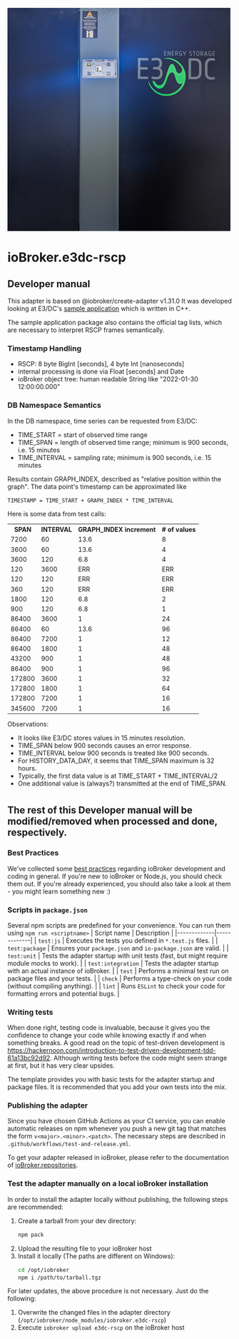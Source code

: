 ![Logo](admin/e3dc-rscp.png)
# ioBroker.e3dc-rscp

## Developer manual
This adapter is based on @iobroker/create-adapter v1.31.0
It was developed looking at E3/DC's [sample application](http://s10.e3dc.com/dokumentation/RscpExample.zip) which is written in C++.

The sample application package also contains the official tag lists, which are necessary to interpret RSCP frames semantically.

### Timestamp Handling

* RSCP: 8 byte BigInt [seconds], 4 byte Int [nanoseconds]
* internal processing is done via Float [seconds] and Date
* ioBroker object tree: human readable String like "2022-01-30 12:00:00.000"

### DB Namespace Semantics

In the DB namespace, time series can be requested from E3/DC:
* TIME_START = start of observed time range
* TIME_SPAN = length of observed time range; minimum is 900 seconds, i.e. 15 minutes
* TIME_INTERVAL = sampling rate; minimum is 900 seconds, i.e. 15 minutes

Results contain GRAPH_INDEX, described as "relative position within the graph". The data point's timestamp can be approximated like

	TIMESTAMP = TIME_START + GRAPH_INDEX * TIME_INTERVAL

Here is some data from test calls:
<table>
  <tr> <th>SPAN</th> <th>INTERVAL</th> <th>GRAPH_INDEX increment</th> <th># of values</th> </tr>
  <tr> <td>7200</td> <td>60</td> <td>13.6</td> <td>8</td> </tr>
  <tr> <td>3600</td> <td>60</td> <td>13.6</td> <td>4</td> </tr>
  <tr> <td>3600</td> <td>120</td> <td>6.8</td> <td>4</td> </tr>
  <tr> <td>120</td> <td>3600</td> <td>ERR</td> <td>ERR</td> </tr>
  <tr> <td>120</td> <td>120</td> <td>ERR</td> <td>ERR</td> </tr>
  <tr> <td>360</td> <td>120</td> <td>ERR</td> <td>ERR</td> </tr>
  <tr> <td>1800</td> <td>120</td> <td>6.8</td> <td>2</td> </tr>
  <tr> <td>900</td> <td>120</td> <td>6.8</td> <td>1</td> </tr>
  <tr> <td>86400</td> <td>3600</td> <td>1</td> <td>24</td> </tr>
  <tr> <td>86400</td> <td>60</td> <td>13.6</td> <td>96</td> </tr>
  <tr> <td>86400</td> <td>7200</td> <td>1</td> <td>12</td> </tr>
  <tr> <td>86400</td> <td>1800</td> <td>1</td> <td>48</td> </tr>
  <tr> <td>43200</td> <td>900</td> <td>1</td> <td>48</td> </tr>
  <tr> <td>86400</td> <td>900</td> <td>1</td> <td>96</td> </tr>
  <tr> <td>172800</td> <td>3600</td> <td>1</td> <td>32</td> </tr>
  <tr> <td>172800</td> <td>1800</td> <td>1</td> <td>64</td> </tr>
  <tr> <td>172800</td> <td>7200</td> <td>1</td> <td>16</td> </tr>
  <tr> <td>345600</td> <td>7200</td> <td>1</td> <td>16</td> </tr>
 </table>

Observations:
* It looks like E3/DC stores values in 15 minutes resolution.
* TIME_SPAN below 900 seconds causes an error response. 
* TIME_INTERVAL below 900 seconds is treated like 900 seconds.
* For HISTORY_DATA_DAY, it seems that TIME_SPAN maximum is 32 hours.
* Typically, the first data value is at TIME_START + TIME_INTERVAL/2
* One additional value is (always?) transmitted at the end of TIME_SPAN.

#
## The rest of this Developer manual will be modified/removed when processed and done, respectively.

### Best Practices
We've collected some [best practices](https://github.com/ioBroker/ioBroker.repositories#development-and-coding-best-practices) regarding ioBroker development and coding in general. If you're new to ioBroker or Node.js, you should
check them out. If you're already experienced, you should also take a look at them - you might learn something new :)

### Scripts in `package.json`
Several npm scripts are predefined for your convenience. You can run them using `npm run <scriptname>`
| Script name | Description |
|-------------|-------------|
| `test:js` | Executes the tests you defined in `*.test.js` files. |
| `test:package` | Ensures your `package.json` and `io-package.json` are valid. |
| `test:unit` | Tests the adapter startup with unit tests (fast, but might require module mocks to work). |
| `test:integration` | Tests the adapter startup with an actual instance of ioBroker. |
| `test` | Performs a minimal test run on package files and your tests. |
| `check` | Performs a type-check on your code (without compiling anything). |
| `lint` | Runs `ESLint` to check your code for formatting errors and potential bugs. |

### Writing tests
When done right, testing code is invaluable, because it gives you the 
confidence to change your code while knowing exactly if and when 
something breaks. A good read on the topic of test-driven development 
is https://hackernoon.com/introduction-to-test-driven-development-tdd-61a13bc92d92. 
Although writing tests before the code might seem strange at first, but it has very 
clear upsides.

The template provides you with basic tests for the adapter startup and package files.
It is recommended that you add your own tests into the mix.

### Publishing the adapter
Since you have chosen GitHub Actions as your CI service, you can 
enable automatic releases on npm whenever you push a new git tag that matches the form 
`v<major>.<minor>.<patch>`. The necessary steps are described in `.github/workflows/test-and-release.yml`.

To get your adapter released in ioBroker, please refer to the documentation 
of [ioBroker.repositories](https://github.com/ioBroker/ioBroker.repositories#requirements-for-adapter-to-get-added-to-the-latest-repository).

### Test the adapter manually on a local ioBroker installation
In order to install the adapter locally without publishing, the following steps are recommended:
1. Create a tarball from your dev directory:  
	```bash
	npm pack
	```
1. Upload the resulting file to your ioBroker host
1. Install it locally (The paths are different on Windows):
	```bash
	cd /opt/iobroker
	npm i /path/to/tarball.tgz
	```

For later updates, the above procedure is not necessary. Just do the following:
1. Overwrite the changed files in the adapter directory (`/opt/iobroker/node_modules/iobroker.e3dc-rscp`)
1. Execute `iobroker upload e3dc-rscp` on the ioBroker host
